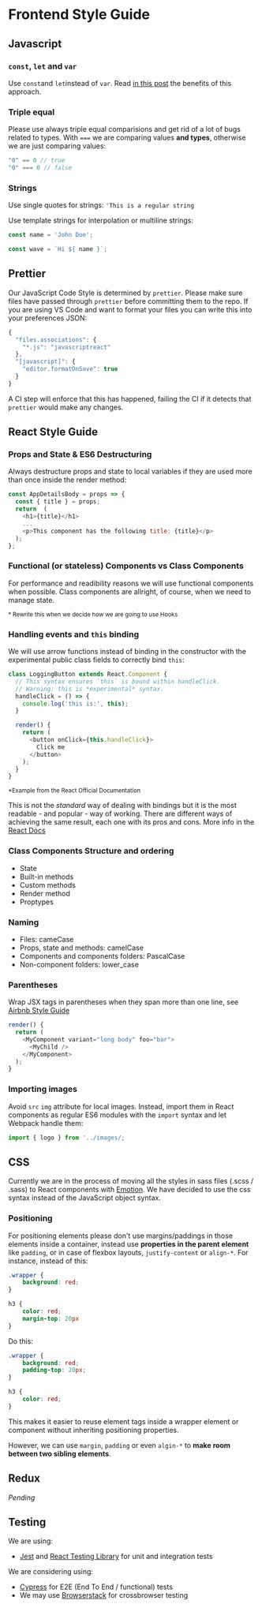 # Frontend Style Guide

## Javascript

### `const`, `let` and `var`

Use `const`and `let`instead of `var`. Read [in this post](https://mathiasbynens.be/notes/es6-const) the benefits of this approach.

### Triple equal

Please use always triple equal comparisions and get rid of a lot of bugs related to types. With `===` we are comparing values **and types**, otherwise we are just comparing values:

```javascript
"0" == 0 // true
"0" === 0 // false
```

### Strings

Use single quotes for strings: `'This is a regular string` 

Use template strings for interpolation or multiline strings:

```javascript
const name = 'John Doe';

const wave = `Hi ${ name }`;
```

## Prettier

Our JavaScript Code Style is determined by `prettier`. Please make sure files have
passed through `prettier` before committing them to the repo. If you are using VS Code
and want to format your files you can write this into your preferences JSON:

```javascript
{
  "files.associations": {
    "*.js": "javascriptreact"
  },
  "[javascript]": {
    "editor.formatOnSave": true
  }
}
```

A CI step will enforce that this has happened, failing the CI if it detects that
`prettier` would make any changes.

## React Style Guide

### Props and State & ES6 Destructuring

Always destructure props and state to local variables if they are used more than
once inside the render method:

```javascript
const AppDetailsBody = props => {
  const { title } = props;
  return  (
    <h1>{title}</h1>
    ...
    <p>This component has the following title: {title}</p>
  );
};
```

### Functional (or stateless) Components vs Class Components

For performance and readibility reasons we will use functional components when possible.
Class components are allright, of course, when we need to manage state.

<small>* Rewrite this when we decide how we are going to use Hooks</small>

### Handling events and  `this` binding

We will use arrow functions instead of binding in the constructor with the experimental
public class fields to correctly bind `this`:

```javascript
class LoggingButton extends React.Component {
  // This syntax ensures `this` is bound within handleClick.
  // Warning: this is *experimental* syntax.
  handleClick = () => {
    console.log('this is:', this);
  }

  render() {
    return (
      <button onClick={this.handleClick}>
        Click me
      </button>
    );
  }
}
```

<small>*Example from the React Official Documentation</small>

This is not the *standard* way of dealing with bindings but it is the most readable - and
popular - way of working. There are different ways of achieving the same result, each one
with its pros and cons. More info in the [React Docs](https://reactjs.org/docs/handling-events.html)

### Class Components Structure and ordering

- State
- Built-in methods
- Custom methods
- Render method
- Proptypes

### Naming

- Files: cameCase
- Props, state and methods: camelCase
- Components and components folders: PascalCase
- Non-component folders: lower_case

### Parentheses

Wrap JSX tags in parentheses when they span more than one line, see
[Airbnb Style Guide](https://github.com/airbnb/javascript/tree/master/react#parentheses) 

```javascript
render() {
  return (
    <MyComponent variant="long body" foo="bar">
      <MyChild />
    </MyComponent>
  );
}
```

### Importing images

Avoid `src` `img` attribute for local images. Instead, import them in React components as regular
ES6 modules with the `import` syntax and let Webpack handle them:

```javascript
import { logo } from '../images/;
```

## CSS

Currently we are in the process of moving all the styles in sass files (.scss / .sass) to React
components with [Emotion](https://emotion.sh). We have decided to use the css syntax instead of
the JavaScript object syntax.

### Positioning

For positioning elements please don't use margins/paddings in those elements inside a container,
instead use **properties in the parent element** like `padding`, or in case of flexbox layouts,
`justify-content` or `align-*`. For instance, instead of this:

```css
.wrapper {
    background: red;
}

h3 {
    color: red;
    margin-top: 20px
}
```

Do this:

``` css
.wrapper {
    background: red;
    padding-top: 20px;
}

h3 {
    color: red;
}
```

This makes it easier to reuse element tags inside a wrapper element or component without inheriting 
positioning properties. 

However, we can use `margin`, `padding` or even `algin-*` to **make room between two sibling elements**.

## Redux

_Pending_

## Testing

We are using:

- [Jest](https://jestjs.io/) and [React Testing Library](https://testing-library.com/docs/react-testing-library/intro) for unit and integration tests

We are considering using:

- [Cypress](https://www.cypress.io/) for E2E (End To End / functional) tests
- We may use [Browserstack](https://www.browserstack.com/) for crossbrowser testing
